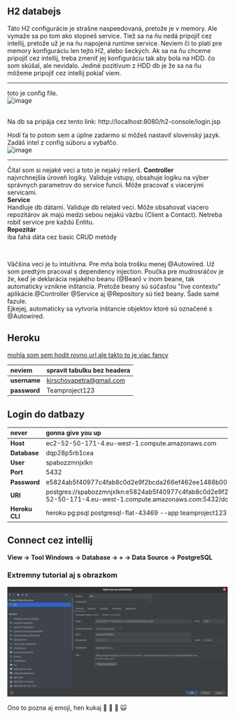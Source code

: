 ## H2 databejs
Táto H2 configurácie je strašne naspeedovaná, pretože je v memory. Ale vymaže sa po tom ako stopneš service.
Tiež sa na ňu nedá pripojiť cez intellij, pretože už je na ňu napojená runtime service.
Neviem či to platí pre memory konfiguráciu len tejto H2, alebo šeckých. 
Ak sa na ňu chceme pripojiť cez intellij, treba zmeniť jej konfiguráciu tak aby bola na HDD. čo som skúšal, ale nevidalo.
Jediné pozitívum z HDD db je že sa na ňu môžeme pripojiť cez intellij pokiaľ viem.
<hr>

toto je config file. <br>
![image](https://user-images.githubusercontent.com/45353526/121641549-9a223800-ca8f-11eb-9463-df4cbeb8a13a.png)

<br>
Na db sa pripája cez tento link: http://localhost:8080/h2-console/login.jsp

Hodí ťa to potom sem a úplne zadarmo si môžeš nastaviť slovenský jazyk. Zadáš intel z config súboru a vybafčo. <br>
![image](https://user-images.githubusercontent.com/45353526/121642980-8d9edf00-ca91-11eb-8f25-f4b4f4fa718a.png)

<hr>

Čítal som si nejaké veci a toto je nejaký rešerš.
<b> Controller </b> <br> najvrchnejšia úroveň logiky. Validuje vstupy, obsahuje logiku na výber správnych parametrov do service funcií. Môže pracovať s viacerými servicami. <br>
<b> Service </b> <br> Handluje db dátami. Validuje db related veci. Môže obsahovať viacero repozitárov ak majú medzi sebou nejakú väzbu (Client a Contact). Netreba robiť service pre každú Entitu. <br>
<b> Repozitár </b> <br>iba ťahá dáta cez basic CRUD metódy

<br>

Väčšina vecí je tu intuitívna. Pre mňa bola trošku menej @Autowired. Už som predtým pracoval s dependency injection. Poučka pre mudrosráčov je že,
keď je deklarácia nejakého beanu (@Bean) v inom beane, tak automaticky vznikne inštancia. Pretože beany sú súčasťou "live contextu" aplikácie.@Controller @Service aj @Repository sú tiež beany. Šade samé fazule. <br>
Ejkejej, automaticky sa vytvoria inštancie objektov ktoré sú označené s @Autowired.




## Heroku
[mohla som sem hodit rovno url ale takto to je viac fancy](https://data.heroku.com/datastores/140e5ef5-943d-4568-a9ed-83539b4611eb)

| neviem        | spravit tabulku bez headera| 
| :------------- |:-------------| 
| <b>username</b>| kirschovapetra@gmail.com |
| <b>password</b>|          Teamproject123  |

## Login do datbazy

| never        | gonna give you up| 
| :------------- |:-------------| 
|<b>Host</b>        |ec2-52-50-171-4.eu-west-1.compute.amazonaws.com|
|<b>Database</b>    |dqp28p5rb1cea|
|<b>User</b>        |spabozzmnjxlkn|
|<b>Port</b>        |5432|
|<b>Password</b>    |e5824ab5f40977c4fab8c0d2e9f2bcda266ef462ee1486b006fc3227e0e1a588|
|<b>URI</b>         |postgres://spabozzmnjxlkn:e5824ab5f40977c4fab8c0d2e9f2bcda266ef462ee1486b006fc3227e0e1a588<span>@</span>ec2-52-50-171-4.eu-west-1.compute.amazonaws.com:5432/dqp28p5rb1cea|
|<b>Heroku CLI</b>  |heroku pg:psql postgresql-flat-43469 --app teamproject123|


## Connect cez intellij 

<b>View -> Tool Windows -> Database -> + -> Data Source -> PostgreSQL</b>

### Extremny tutorial aj s obrazkom
![extremny tutorial aj s obrazkom](db.png)

Ono to pozna aj emoji, hen kukaj :pizza: :cherries: :sunflower: :scream_cat:
